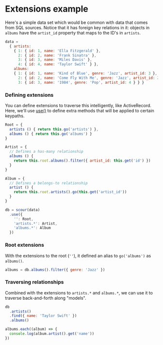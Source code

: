 # Extensions example

Here's a simple data set which would be common with data that comes from SQL
sources. Notice that it has foreign key relations in it: objects in `albums`
have the `artist_id` property that maps to the ID's in `artists`.

```js
data =
  { artists:
    { 1: { id: 1, name: 'Ella Fitzgerald' },
      2: { id: 2, name: 'Frank Sinatra' },
      3: { id: 3, name: 'Miles Davis' },
      4: { id: 4, name: 'Taylor Swift' } },
    albums:
    { 1: { id: 1, name: 'Kind of Blue', genre: 'Jazz', artist_id: 3 },
      2: { id: 2, name: 'Come Fly With Me', genre: 'Jazz', artist_id: 2 },
      3: { id: 3, name: '1984', genre: 'Pop', artist_id: 4 } } }
```

### Defining extensions

You can define extensions to traverse this intelligently, like ActiveRecord.
Here, we'll use [use()](../README.md#use) to define extra methods that will
be applied to certain keypaths.

```js
Root = {
  artists () { return this.go('artists') },
  albums () { return this.go('albums') }
}
```

```js
Artist = {
  // Defines a has-many relationship
  albums () {
    return this.root.albums().filter({ artist_id: this.get('id') })
  }
}
```

```js
Album = {
  // Defines a belongs-to relationship
  artist () {
    return this.root.artists().go(this.get('artist_id'))
  }
}
```

```js
db = scour(data)
  .use({
    '': Root,
    'artists.*': Artist,
    'albums.*': Album
  })
```

### Root extensions

With the extensions to the root (`''`), it defined an alias to `go('albums')`
as `albums()`.

```js
albums = db.albums().filter({ genre: 'Jazz' })
```

### Traversing relationships

Combined with the extensions to `artists.*` and `albums.*`, we can use it to
traverse back-and-forth along "models".

```js
db
  .artists()
  .find({ name: 'Taylor Swift' })
  .albums()
```

```js
albums.each((album) => {
  console.log(album.artist().get('name'))
})
```

